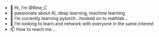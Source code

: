 - 👋 Hi, I’m @Rine_C
- 👀 passionate about AI, deep learning, machine learning 
- 🌱 I’m currently learning pytorch...hooked on to mathlab...
- 💞️ I’m looking to learn and network with everyone in the same interest
- 📫 How to reach me ...

<!---
RineC/RineC is a ✨ special ✨ repository because its `README.md` (this file) appears on your GitHub profile.
You can click the Preview link to take a look at your changes.
--->
